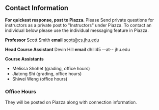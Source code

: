 ## Contact Information

**For quickest response, post to Piazza**.
Please Send private questions for instructors as a private post to "Instructors" under Piazza.  To contact an individual below please use the individual messaging feature in Piazza.

**Professor** Scott Smith
**email** [scott@cs.jhu.edu](mailto:scott@cs.jhu.edu)

**Head Course Assistant** Devin Hill
**email** dhill45 --at-- jhu.edu

**Course Assistants** 
* Melissa Shohet (grading, office hours)
* Jiatong Shi (grading, office hours)
* Shiwei Weng (office hours)

### Office Hours

They will be posted on Piazza along with connection information.

